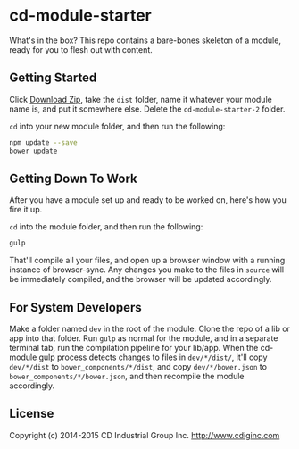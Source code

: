 # cd-module-starter

What's in the box? This repo contains a bare-bones skeleton of a module, ready for you to flesh out with content.

## Getting Started
Click [Download Zip](https://github.com/cdig/cd-module-starter/archive/v2.zip), take the `dist` folder, name it whatever your module name is, and put it somewhere else. Delete the `cd-module-starter-2` folder.

`cd` into your new module folder, and then run the following:

```bash
npm update --save
bower update
```


## Getting Down To Work
After you have a module set up and ready to be worked on, here's how you fire it up.

`cd` into the module folder, and then run the following:

```bash
gulp
```

That'll compile all your files, and open up a browser window with a running instance of browser-sync. Any changes you make to the files in `source` will be immediately compiled, and the browser will be updated accordingly.


## For System Developers
Make a folder named `dev` in the root of the module. Clone the repo of a lib or app into that folder. Run `gulp` as normal for the module, and in a separate terminal tab, run the compilation pipeline for your lib/app. When the cd-module gulp process detects changes to files in `dev/*/dist/`, it'll copy `dev/*/dist` to `bower_components/*/dist`, and copy `dev/*/bower.json` to `bower_components/*/bower.json`, and then recompile the module accordingly.

## License
Copyright (c) 2014-2015 CD Industrial Group Inc. http://www.cdiginc.com
